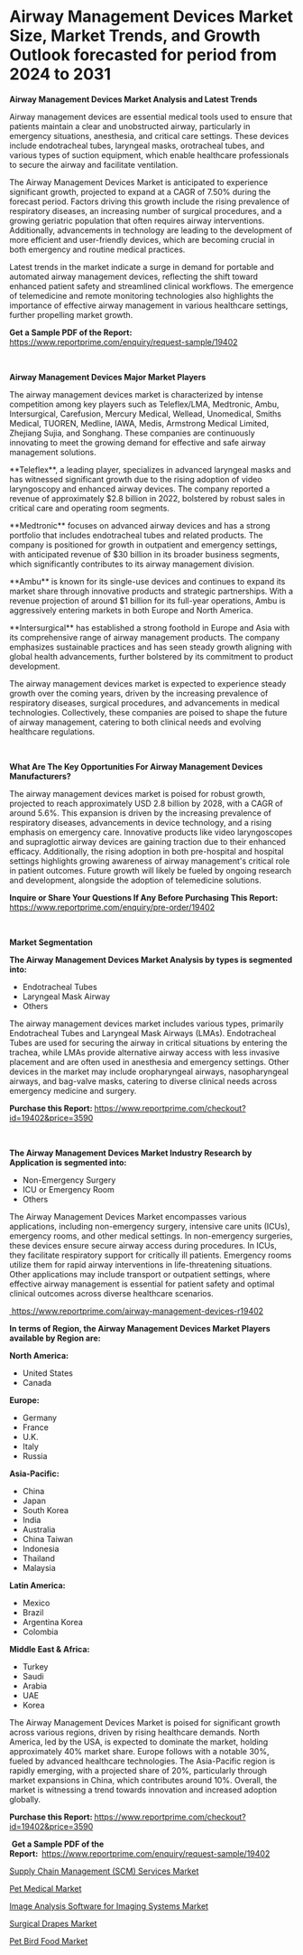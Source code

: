 <p><h1>Airway Management Devices Market Size, Market Trends, and Growth Outlook forecasted for period from 2024 to 2031</h1></p><p><strong>Airway Management Devices Market Analysis and Latest Trends</strong></p>
<p><p>Airway management devices are essential medical tools used to ensure that patients maintain a clear and unobstructed airway, particularly in emergency situations, anesthesia, and critical care settings. These devices include endotracheal tubes, laryngeal masks, orotracheal tubes, and various types of suction equipment, which enable healthcare professionals to secure the airway and facilitate ventilation.</p><p>The Airway Management Devices Market is anticipated to experience significant growth, projected to expand at a CAGR of 7.50% during the forecast period. Factors driving this growth include the rising prevalence of respiratory diseases, an increasing number of surgical procedures, and a growing geriatric population that often requires airway interventions. Additionally, advancements in technology are leading to the development of more efficient and user-friendly devices, which are becoming crucial in both emergency and routine medical practices.</p><p>Latest trends in the market indicate a surge in demand for portable and automated airway management devices, reflecting the shift toward enhanced patient safety and streamlined clinical workflows. The emergence of telemedicine and remote monitoring technologies also highlights the importance of effective airway management in various healthcare settings, further propelling market growth.</p></p>
<p><strong>Get a Sample PDF of the Report:&nbsp;</strong> <a href="https://www.reportprime.com/enquiry/request-sample/19402?utm_campaign=1129&utm_medium=2&utm_source=Github&utm_content=ia&utm_term=28112024&utm_id=airway-management-devices">https://www.reportprime.com/enquiry/request-sample/19402</a></p>
<p>&nbsp;</p>
<p><strong>Airway Management Devices Major Market Players</strong></p>
<p><p>The airway management devices market is characterized by intense competition among key players such as Teleflex/LMA, Medtronic, Ambu, Intersurgical, Carefusion, Mercury Medical, Wellead, Unomedical, Smiths Medical, TUOREN, Medline, IAWA, Medis, Armstrong Medical Limited, Zhejiang Sujia, and Songhang. These companies are continuously innovating to meet the growing demand for effective and safe airway management solutions.</p><p>**Teleflex**, a leading player, specializes in advanced laryngeal masks and has witnessed significant growth due to the rising adoption of video laryngoscopy and enhanced airway devices. The company reported a revenue of approximately $2.8 billion in 2022, bolstered by robust sales in critical care and operating room segments.</p><p>**Medtronic** focuses on advanced airway devices and has a strong portfolio that includes endotracheal tubes and related products. The company is positioned for growth in outpatient and emergency settings, with anticipated revenue of $30 billion in its broader business segments, which significantly contributes to its airway management division.</p><p>**Ambu** is known for its single-use devices and continues to expand its market share through innovative products and strategic partnerships. With a revenue projection of around $1 billion for its full-year operations, Ambu is aggressively entering markets in both Europe and North America.</p><p>**Intersurgical** has established a strong foothold in Europe and Asia with its comprehensive range of airway management products. The company emphasizes sustainable practices and has seen steady growth aligning with global health advancements, further bolstered by its commitment to product development.</p><p>The airway management devices market is expected to experience steady growth over the coming years, driven by the increasing prevalence of respiratory diseases, surgical procedures, and advancements in medical technologies. Collectively, these companies are poised to shape the future of airway management, catering to both clinical needs and evolving healthcare regulations.</p></p>
<p>&nbsp;</p>
<p><strong>What Are The Key Opportunities For Airway Management Devices Manufacturers?</strong></p>
<p><p>The airway management devices market is poised for robust growth, projected to reach approximately USD 2.8 billion by 2028, with a CAGR of around 5.6%. This expansion is driven by the increasing prevalence of respiratory diseases, advancements in device technology, and a rising emphasis on emergency care. Innovative products like video laryngoscopes and supraglottic airway devices are gaining traction due to their enhanced efficacy. Additionally, the rising adoption in both pre-hospital and hospital settings highlights growing awareness of airway management's critical role in patient outcomes. Future growth will likely be fueled by ongoing research and development, alongside the adoption of telemedicine solutions.</p></p>
<p><strong>Inquire or Share Your Questions If Any Before Purchasing This Report:</strong> <a href="https://www.reportprime.com/enquiry/pre-order/19402?utm_campaign=1129&utm_medium=2&utm_source=Github&utm_content=ia&utm_term=28112024&utm_id=airway-management-devices">https://www.reportprime.com/enquiry/pre-order/19402</a></p>
<p>&nbsp;</p>
<p><strong>Market Segmentation</strong></p>
<p><strong>The Airway Management Devices Market Analysis by types is segmented into:</strong></p>
<p><ul><li>Endotracheal Tubes</li><li>Laryngeal Mask Airway</li><li>Others</li></ul></p>
<p><p>The airway management devices market includes various types, primarily Endotracheal Tubes and Laryngeal Mask Airways (LMAs). Endotracheal Tubes are used for securing the airway in critical situations by entering the trachea, while LMAs provide alternative airway access with less invasive placement and are often used in anesthesia and emergency settings. Other devices in the market may include oropharyngeal airways, nasopharyngeal airways, and bag-valve masks, catering to diverse clinical needs across emergency medicine and surgery.</p></p>
<p><strong>Purchase this Report:&nbsp;</strong><a href="https://www.reportprime.com/checkout?id=19402&price=3590&utm_campaign=1129&utm_medium=2&utm_source=Github&utm_content=ia&utm_term=28112024&utm_id=airway-management-devices">https://www.reportprime.com/checkout?id=19402&price=3590</a></p>
<p>&nbsp;</p>
<p><strong>The Airway Management Devices Market Industry Research by Application is segmented into:</strong></p>
<p><ul><li>Non-Emergency Surgery</li><li>ICU or Emergency Room</li><li>Others</li></ul></p>
<p><p>The Airway Management Devices Market encompasses various applications, including non-emergency surgery, intensive care units (ICUs), emergency rooms, and other medical settings. In non-emergency surgeries, these devices ensure secure airway access during procedures. In ICUs, they facilitate respiratory support for critically ill patients. Emergency rooms utilize them for rapid airway interventions in life-threatening situations. Other applications may include transport or outpatient settings, where effective airway management is essential for patient safety and optimal clinical outcomes across diverse healthcare scenarios.</p></p>
<p><a href="https://www.reportprime.com/airway-management-devices-r19402?utm_campaign=1129&utm_medium=2&utm_source=Github&utm_content=ia&utm_term=28112024&utm_id=airway-management-devices">&nbsp;https://www.reportprime.com/airway-management-devices-r19402</a></p>
<p><strong>In terms of Region, the Airway Management Devices Market Players available by Region are:</strong></p>
<p>
    <p> <strong> North America: </strong>
        <ul>
            <li>United States</li>
            <li>Canada</li>
        </ul>
        </p> 
    <p> <strong> Europe: </strong>
        <ul>
            <li>Germany</li>
            <li>France</li>
            <li>U.K.</li>
            <li>Italy</li>
            <li>Russia</li>
        </ul>
        </p> 
    <p> <strong> Asia-Pacific: </strong>
        <ul>
            <li>China</li>
            <li>Japan</li>
            <li>South Korea</li>
            <li>India</li>
            <li>Australia</li>
            <li>China Taiwan</li>
            <li>Indonesia</li>
            <li>Thailand</li>
            <li>Malaysia</li>
        </ul>
        </p> 
    <p> <strong> Latin America: </strong>
        <ul>
            <li>Mexico</li>
            <li>Brazil</li>
            <li>Argentina Korea</li>
            <li>Colombia</li>
        </ul>
        </p> 
    <p> <strong> Middle East & Africa: </strong>
        <ul>
            <li>Turkey</li>
            <li>Saudi</li>
            <li>Arabia</li>
            <li>UAE</li>
            <li>Korea</li>
        </ul>
    </p>
    </p>
<p><p>The Airway Management Devices Market is poised for significant growth across various regions, driven by rising healthcare demands. North America, led by the USA, is expected to dominate the market, holding approximately 40% market share. Europe follows with a notable 30%, fueled by advanced healthcare technologies. The Asia-Pacific region is rapidly emerging, with a projected share of 20%, particularly through market expansions in China, which contributes around 10%. Overall, the market is witnessing a trend towards innovation and increased adoption globally.</p></p>
<p><strong>Purchase this Report: </strong><a href="https://www.reportprime.com/checkout?id=19402&price=3590&utm_campaign=1129&utm_medium=2&utm_source=Github&utm_content=ia&utm_term=28112024&utm_id=airway-management-devices">https://www.reportprime.com/checkout?id=19402&price=3590</a></p>
<p>&nbsp;<strong>Get a Sample PDF of the Report:&nbsp;&nbsp;</strong><a href="https://www.reportprime.com/enquiry/request-sample/19402?utm_campaign=1129&utm_medium=2&utm_source=Github&utm_content=ia&utm_term=28112024&utm_id=airway-management-devices">https://www.reportprime.com/enquiry/request-sample/19402</a></p>
<p><strong></strong></p>
<p><p><a href="https://issuu.com/reportprime-2/docs/supply-chain-management-scm-service_8f4972443980ae?utm_campaign=1129&utm_medium=2&utm_source=Github&utm_content=ia&utm_term=28112024&utm_id=airway-management-devices">Supply Chain Management (SCM) Services Market</a></p><p><a href="https://www.linkedin.com/pulse/pet-medical-market-insight-financial-status-size-revenue-expected-d4uje?utm_campaign=1129&utm_medium=2&utm_source=Github&utm_content=ia&utm_term=28112024&utm_id=airway-management-devices">Pet Medical Market</a></p><p><a href="https://issuu.com/reportprime-2/docs/image-analysis-software-for-imaging_ca7145d582306d?utm_campaign=1129&utm_medium=2&utm_source=Github&utm_content=ia&utm_term=28112024&utm_id=airway-management-devices">Image Analysis Software for Imaging Systems Market</a></p><p><a href="https://github.com/GroverBarry/Market-Research-Report-List-7/blob/main/surgical-drapes-market.md?utm_campaign=1129&utm_medium=2&utm_source=Github&utm_content=ia&utm_term=28112024&utm_id=airway-management-devices">Surgical Drapes Market</a></p><p><a href="https://www.linkedin.com/pulse/pet-bird-food-market-global-insights-sales-trends-2024-2031-uyrne?utm_campaign=1129&utm_medium=2&utm_source=Github&utm_content=ia&utm_term=28112024&utm_id=airway-management-devices">Pet Bird Food Market</a></p></p>